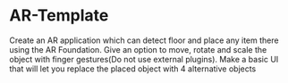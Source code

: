 # AR-Template
Create an AR application which can detect floor and place any item there using the AR Foundation.
Give an option to move, rotate and scale the object with finger gestures(Do not use external plugins).
Make a basic UI that will let you replace the placed object with 4 alternative objects

